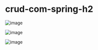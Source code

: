 # crud-com-spring-h2

![image](https://user-images.githubusercontent.com/110045968/186069107-69bb05ce-1a16-4cda-ac55-359b8276d1ac.png)

![image](https://user-images.githubusercontent.com/110045968/186069121-9b1b9aab-63c3-4af6-810d-d818a48111ca.png)

![image](https://user-images.githubusercontent.com/110045968/186069136-a9c951c5-6ee9-4abc-bcdc-bdaa86104105.png)
